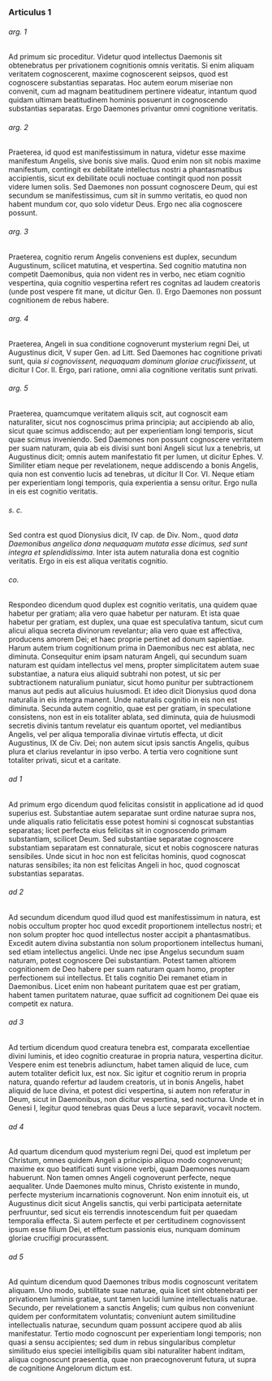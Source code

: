 ### Articulus 1

###### arg. 1
Ad primum sic proceditur. Videtur quod intellectus Daemonis sit obtenebratus per privationem cognitionis omnis veritatis. Si enim aliquam veritatem cognoscerent, maxime cognoscerent seipsos, quod est cognoscere substantias separatas. Hoc autem eorum miseriae non convenit, cum ad magnam beatitudinem pertinere videatur, intantum quod quidam ultimam beatitudinem hominis posuerunt in cognoscendo substantias separatas. Ergo Daemones privantur omni cognitione veritatis.

###### arg. 2
Praeterea, id quod est manifestissimum in natura, videtur esse maxime manifestum Angelis, sive bonis sive malis. Quod enim non sit nobis maxime manifestum, contingit ex debilitate intellectus nostri a phantasmatibus accipientis, sicut ex debilitate oculi noctuae contingit quod non possit videre lumen solis. Sed Daemones non possunt cognoscere Deum, qui est secundum se manifestissimus, cum sit in summo veritatis, eo quod non habent mundum cor, quo solo videtur Deus. Ergo nec alia cognoscere possunt.

###### arg. 3
Praeterea, cognitio rerum Angelis conveniens est duplex, secundum Augustinum, scilicet matutina, et vespertina. Sed cognitio matutina non competit Daemonibus, quia non vident res in verbo, nec etiam cognitio vespertina, quia cognitio vespertina refert res cognitas ad laudem creatoris (unde post vespere fit mane, ut dicitur Gen. I). Ergo Daemones non possunt cognitionem de rebus habere.

###### arg. 4
Praeterea, Angeli in sua conditione cognoverunt mysterium regni Dei, ut Augustinus dicit, V super Gen. ad Litt. Sed Daemones hac cognitione privati sunt, quia *si cognovissent, nequaquam dominum gloriae crucifixissent*, ut dicitur I Cor. II. Ergo, pari ratione, omni alia cognitione veritatis sunt privati.

###### arg. 5
Praeterea, quamcumque veritatem aliquis scit, aut cognoscit eam naturaliter, sicut nos cognoscimus prima principia; aut accipiendo ab alio, sicut quae scimus addiscendo; aut per experientiam longi temporis, sicut quae scimus inveniendo. Sed Daemones non possunt cognoscere veritatem per suam naturam, quia ab eis divisi sunt boni Angeli sicut lux a tenebris, ut Augustinus dicit; omnis autem manifestatio fit per lumen, ut dicitur Ephes. V. Similiter etiam neque per revelationem, neque addiscendo a bonis Angelis, quia non est conventio lucis ad tenebras, ut dicitur II Cor. VI. Neque etiam per experientiam longi temporis, quia experientia a sensu oritur. Ergo nulla in eis est cognitio veritatis.

###### s. c.
Sed contra est quod Dionysius dicit, IV cap. de Div. Nom., quod *data Daemonibus angelica dona nequaquam mutata esse dicimus, sed sunt integra et splendidissima*. Inter ista autem naturalia dona est cognitio veritatis. Ergo in eis est aliqua veritatis cognitio.

###### co.
Respondeo dicendum quod duplex est cognitio veritatis, una quidem quae habetur per gratiam; alia vero quae habetur per naturam. Et ista quae habetur per gratiam, est duplex, una quae est speculativa tantum, sicut cum alicui aliqua secreta divinorum revelantur; alia vero quae est affectiva, producens amorem Dei; et haec proprie pertinet ad donum sapientiae. Harum autem trium cognitionum prima in Daemonibus nec est ablata, nec diminuta. Consequitur enim ipsam naturam Angeli, qui secundum suam naturam est quidam intellectus vel mens, propter simplicitatem autem suae substantiae, a natura eius aliquid subtrahi non potest, ut sic per subtractionem naturalium puniatur, sicut homo punitur per subtractionem manus aut pedis aut alicuius huiusmodi. Et ideo dicit Dionysius quod dona naturalia in eis integra manent. Unde naturalis cognitio in eis non est diminuta. Secunda autem cognitio, quae est per gratiam, in speculatione consistens, non est in eis totaliter ablata, sed diminuta, quia de huiusmodi secretis divinis tantum revelatur eis quantum oportet, vel mediantibus Angelis, vel per aliqua temporalia divinae virtutis effecta, ut dicit Augustinus, IX de Civ. Dei; non autem sicut ipsis sanctis Angelis, quibus plura et clarius revelantur in ipso verbo. A tertia vero cognitione sunt totaliter privati, sicut et a caritate.

###### ad 1
Ad primum ergo dicendum quod felicitas consistit in applicatione ad id quod superius est. Substantiae autem separatae sunt ordine naturae supra nos, unde aliqualis ratio felicitatis esse potest homini si cognoscat substantias separatas; licet perfecta eius felicitas sit in cognoscendo primam substantiam, scilicet Deum. Sed substantiae separatae cognoscere substantiam separatam est connaturale, sicut et nobis cognoscere naturas sensibiles. Unde sicut in hoc non est felicitas hominis, quod cognoscat naturas sensibiles; ita non est felicitas Angeli in hoc, quod cognoscat substantias separatas.

###### ad 2
Ad secundum dicendum quod illud quod est manifestissimum in natura, est nobis occultum propter hoc quod excedit proportionem intellectus nostri; et non solum propter hoc quod intellectus noster accipit a phantasmatibus. Excedit autem divina substantia non solum proportionem intellectus humani, sed etiam intellectus angelici. Unde nec ipse Angelus secundum suam naturam, potest cognoscere Dei substantiam. Potest tamen altiorem cognitionem de Deo habere per suam naturam quam homo, propter perfectionem sui intellectus. Et talis cognitio Dei remanet etiam in Daemonibus. Licet enim non habeant puritatem quae est per gratiam, habent tamen puritatem naturae, quae sufficit ad cognitionem Dei quae eis competit ex natura.

###### ad 3
Ad tertium dicendum quod creatura tenebra est, comparata excellentiae divini luminis, et ideo cognitio creaturae in propria natura, vespertina dicitur. Vespere enim est tenebris adiunctum, habet tamen aliquid de luce, cum autem totaliter deficit lux, est nox. Sic igitur et cognitio rerum in propria natura, quando refertur ad laudem creatoris, ut in bonis Angelis, habet aliquid de luce divina, et potest dici vespertina, si autem non referatur in Deum, sicut in Daemonibus, non dicitur vespertina, sed nocturna. Unde et in Genesi I, legitur quod tenebras quas Deus a luce separavit, vocavit noctem.

###### ad 4
Ad quartum dicendum quod mysterium regni Dei, quod est impletum per Christum, omnes quidem Angeli a principio aliquo modo cognoverunt; maxime ex quo beatificati sunt visione verbi, quam Daemones nunquam habuerunt. Non tamen omnes Angeli cognoverunt perfecte, neque aequaliter. Unde Daemones multo minus, Christo existente in mundo, perfecte mysterium incarnationis cognoverunt. Non enim innotuit eis, ut Augustinus dicit sicut Angelis sanctis, qui verbi participata aeternitate perfruuntur, sed sicut eis terrendis innotescendum fuit per quaedam temporalia effecta. Si autem perfecte et per certitudinem cognovissent ipsum esse filium Dei, et effectum passionis eius, nunquam dominum gloriae crucifigi procurassent.

###### ad 5
Ad quintum dicendum quod Daemones tribus modis cognoscunt veritatem aliquam. Uno modo, subtilitate suae naturae, quia licet sint obtenebrati per privationem luminis gratiae, sunt tamen lucidi lumine intellectualis naturae. Secundo, per revelationem a sanctis Angelis; cum quibus non conveniunt quidem per conformitatem voluntatis; conveniunt autem similitudine intellectualis naturae, secundum quam possunt accipere quod ab aliis manifestatur. Tertio modo cognoscunt per experientiam longi temporis; non quasi a sensu accipientes; sed dum in rebus singularibus completur similitudo eius speciei intelligibilis quam sibi naturaliter habent inditam, aliqua cognoscunt praesentia, quae non praecognoverunt futura, ut supra de cognitione Angelorum dictum est.

